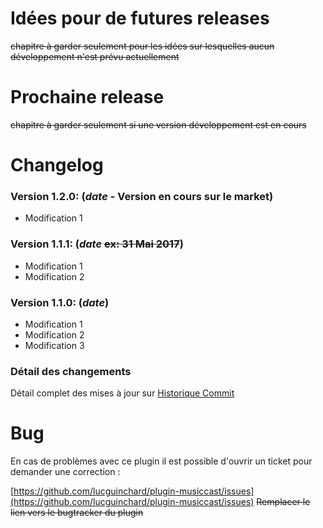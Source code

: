 # Idées pour de futures releases

~~chapitre à garder seulement pour les idées sur lesquelles aucun développement n'est prévu actuellement~~

# Prochaine release

~~chapitre à garder seulement si une version développement est en cours~~

# Changelog

### Version 1.2.0:  (**_date_** - Version en cours sur le market)

* Modification 1

### Version 1.1.1:  (**_date_** ~~ex: 31 Mai 2017~~)

* Modification 1
* Modification 2

### Version 1.1.0:  (**_date_**)

* Modification 1
* Modification 2
* Modification 3

### Détail des changements

Détail complet des mises à jour sur [Historique Commit](https://github.com/lucguinchard/plugin-musiccast/commits/master)

# Bug

En cas de problèmes avec ce plugin il est possible d'ouvrir un ticket pour demander une correction :

[https://github.com/lucguinchard/plugin-musiccast/issues](https://github.com/lucguinchard/plugin-musiccast/issues)
~~Remplacer le lien vers le bugtracker du plugin~~
